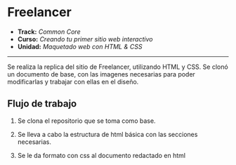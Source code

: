 # Freelancer

* **Track:** _Common Core_
* **Curso:** _Creando tu primer sitio web interactivo_
* **Unidad:** _Maquetado web con HTML & CSS_

***

Se realiza la replica del sitio de Freelancer, utilizando HTML y CSS. Se clonó un documento de base, con las imagenes necesarias para poder modificarlas y trabajar con ellas en el diseño.

## Flujo de trabajo

1. Se clona el repositorio que se toma como base.

2. Se lleva a cabo la estructura de html básica con las secciones necesarias.

3. Se le da formato con css al documento redactado en html
